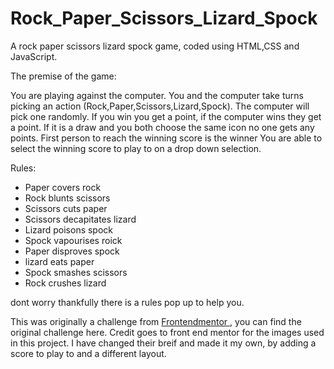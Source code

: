 # Rock_Paper_Scissors_Lizard_Spock
A rock paper scissors lizard spock game, coded using HTML,CSS and JavaScript.

The premise of the game:

You are playing against the computer.
You and the computer take turns picking an action (Rock,Paper,Scissors,Lizard,Spock). The computer will pick one randomly.
If you win you get a point, if the computer wins they get a point. If it is a draw and you both choose the same icon no one gets any points.
First person to reach the winning score is the winner
You are able to select the winning score to play to on a drop down selection.

Rules:

- Paper covers rock
- Rock blunts scissors
- Scissors cuts paper
- Scissors decapitates lizard
- Lizard poisons spock
- Spock vapourises roick
- Paper disproves spock
- lizard eats paper
- Spock smashes scissors
- Rock crushes lizard

dont worry thankfully there is a rules pop up to help you.



This was originally a challenge from [Frontendmentor ](https://www.frontendmentor.io/) , you can find the original challenge here. Credit goes to front end mentor for the images used in this project.  I have changed their breif and made it my own, by adding a score to play to and a different layout.
